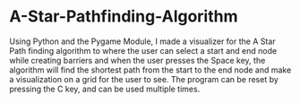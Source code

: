 # A-Star-Pathfinding-Algorithm
Using Python and the Pygame Module, I made a visualizer for the A Star Path finding algorithm to where the user can select a start and end node while creating barriers and when the user presses the Space key, the algorithm will find the shortest path from the start to the end node and make a visualization on a grid for the user to see. The program can be reset by pressing the C key, and can be used multiple times.
